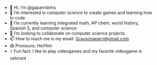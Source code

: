 - 👋 Hi, I’m @gaparridnhs
- 👀 I’m interested in computer science to create games and learning how to code
- 🌱 I’m currently learning integrated math, AP chem, world history, Spanish 5, and computer science
- 💞️ I’m looking to collaborate on computer science projects
- 📫 How to reach me is my email: Graysonaparri@gmail.com
- 😄 Pronouns: He/Him
- ⚡ Fun fact: I like to play videogames and my favorite videogame is valorant

<!---
gaparridnhs/gaparridnhs is a ✨ special ✨ repository because its `README.md` (this file) appears on your GitHub profile.
You can click the Preview link to take a look at your changes.
--->
